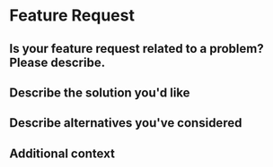 # Feature Request

## Is your feature request related to a problem? Please describe.
<!-- A clear and concise description of what the problem is. -->


## Describe the solution you'd like
<!-- A clear and concise description of what you want to happen. -->


## Describe alternatives you've considered
<!-- A clear and concise description of any alternative solutions or features you've considered. -->


## Additional context
<!--Add any other context or screenshots about the feature request here. -->
